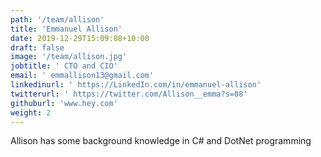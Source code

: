 ```yaml
---
path: '/team/allison'
title: 'Emmanuel Allison'
date: 2019-12-29T15:09:08+10:00
draft: false
image: '/team/allison.jpg'
jobtitle: ' CTO and CIO'
email: ' emmallison13@gmail.com'
linkedinurl: ' https://LinkedIn.com/in/emmanuel-allison'
twitterurl: ' https://twitter.com/Allison__emma?s=08'
githuburl: 'www.hey.com'
weight: 2
---
```


<p style='text-align: justify'>
    Allison has some background knowledge in C# and DotNet programming
</p>
